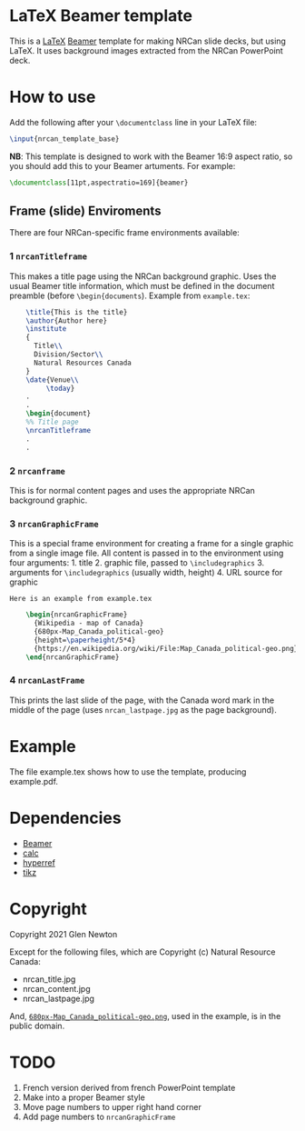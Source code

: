 
# LaTeX Beamer template
This is a [LaTeX](https://www.latex-project.org/) [Beamer](https://ctan.org/pkg/beamer?lang=en) template for making NRCan slide decks, but
using LaTeX.
It uses background images extracted from the NRCan PowerPoint deck.

# How to use
Add the following after your `\documentclass` line in your LaTeX file:
```tex
\input{nrcan_template_base}
```

**NB**: This template is designed to work with the Beamer 16:9 aspect
ratio, so you should add this to your Beamer artuments.
For example: 
```tex
\documentclass[11pt,aspectratio=169]{beamer}


```

## Frame (slide) Enviroments
There are four NRCan-specific frame environments available:

### 1 `nrcanTitleframe`
This makes a title page using the NRCan background graphic.
Uses the usual Beamer title information, which must be defined in the
document preamble (before `\begin{documents`).
Example from `example.tex`:
```tex
    \title{This is the title}
    \author{Author here}
    \institute 
    {
      Title\\
      Division/Sector\\
      Natural Resources Canada
    }
    \date{Venue\\
         \today}
    .
    .
    \begin{document}
    %% Title page
    \nrcanTitleframe
    .
    .
```

### 2 `nrcanframe`
This is for normal content pages and uses the appropriate NRCan
background graphic.

### 3 `nrcanGraphicFrame`
This is a special frame environment for creating a frame for a single
graphic from a single image file.
All content is passed in to the environment using four arguments:
    1. title
    2. graphic file, passed to `\includegraphics`
    3. arguments for `\includegraphics` (usually width, height)
    4. URL source for graphic

    Here is an example from example.tex

```tex
    \begin{nrcanGraphicFrame}
      {Wikipedia - map of Canada}                                       % arg0 - Title
      {680px-Map_Canada_political-geo}                                  % arg1 - graphic file
      {height=\paperheight/5*4}                                         % arg2 - \includegraphics arguments
      {https://en.wikipedia.org/wiki/File:Map_Canada_political-geo.png} % arg3 - url source of graphic
    \end{nrcanGraphicFrame}
```

### 4 `nrcanLastFrame`
This prints the last slide of the page, with the Canada word mark in
the middle of the page (uses `nrcan_lastpage.jpg` as the page background).

# Example
The file example.tex shows how to use the template, producing example.pdf.

# Dependencies
- [Beamer](https://ctan.org/pkg/beamer?lang=en)
- [calc](https://ctan.org/pkg/calc?lang=en)
- [hyperref](https://ctan.org/pkg/hyperref?lang=en)
- [tikz](http://mirrors.ctan.org/graphics/pgf/base/doc/pgfmanual.pdf)


# Copyright

Copyright 2021 Glen Newton

Except for the following files, which are Copyright (c) Natural
Resource Canada:

* nrcan_title.jpg
* nrcan_content.jpg
* nrcan_lastpage.jpg

And, [`680px-Map_Canada_political-geo.png`](https://en.wikipedia.org/wiki/File:Map_Canada_political-geo.png), used in the example, is in
the public domain.


# TODO 

1. French version derived from french PowerPoint template
2. Make into a proper Beamer style
3. Move page numbers to upper right hand corner
4. Add page numbers to `nrcanGraphicFrame`
